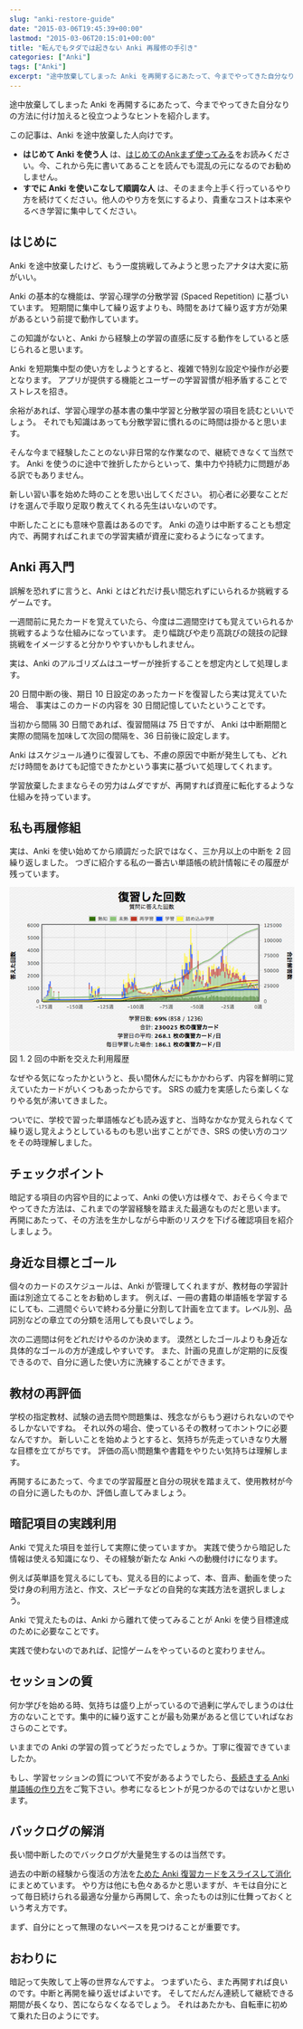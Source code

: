```yaml
---
slug: "anki-restore-guide"
date: "2015-03-06T19:45:39+00:00"
lastmod: "2015-03-06T20:15:01+00:00"
title: "転んでもタダでは起きない Anki 再履修の手引き"
categories: ["Anki"]
tags: ["Anki"]
excerpt: "途中放棄してしまった Anki を再開するにあたって、今までやってきた自分なりの方法に付け加えると役立つようなヒントを紹介します。"
---
```

<section id="preamble">
<p>途中放棄してしまった Anki を再開するにあたって、今までやってきた自分なりの方法に付け加えると役立つようなヒントを紹介します。</p>
<p>この記事は、Anki を途中放棄した人向けです。</p>
<ul>
<li>
<strong>はじめて Anki を使う人</strong> は、<a href="/how-to-anki/">はじめてのAnkまず使ってみる</a>をお読みください。今、これから先に書いてあることを読んでも混乱の元になるのでお勧めしません。
</li>
<li>
<strong>すでに Anki を使いこなして順調な人</strong> は、そのまま今上手く行っているやり方を続けてください。他人のやり方を気にするより、貴重なコストは本来やるべき学習に集中してください。
</li>
</ul>
</section>
<section id="はじめに">
  <div class="page-header">
    <h1>はじめに</h1>
  </div>
<p>Anki を途中放棄したけど、もう一度挑戦してみようと思ったアナタは大変に筋がいい。</p>
<p>Anki の基本的な機能は、学習心理学の分散学習 (Spaced Repetition) に基づいています。
短期間に集中して繰り返すよりも、時間をあけて繰り返す方が効果があるという前提で動作しています。</p>
<p>この知識がないと、Anki から経験上の学習の直感に反する動作をしていると感じられると思います。</p>
<p>Anki を短期集中型の使い方をしようとすると、複雑で特別な設定や操作が必要となります。
アプリが提供する機能とユーザーの学習習慣が相矛盾することでストレスを招き。</p>
<p>余裕があれば、学習心理学の基本書の集中学習と分散学習の項目を読むといいでしょう。
それでも知識はあっても分散学習に慣れるのに時間は掛かると思います。</p>
<p>そんな今まで経験したことのない非日常的な作業なので、継続できなくて当然です。
Anki を使うのに途中で挫折したからといって、集中力や持続力に問題がある訳でもありません。</p>
<p>新しい習い事を始めた時のことを思い出してください。
初心者に必要なことだけを選んで手取り足取り教えてくれる先生はいないのです。</p>
<p>中断したことにも意味や意義はあるのです。
Anki の造りは中断することも想定内で、再開すればこれまでの学習実績が資産に変わるようになってます。</p>
</section>
<section id="anki_再入門">
  <div class="page-header">
    <h1>Anki 再入門</h1>
  </div>
<p>誤解を恐れずに言うと、Anki とはどれだけ長い間忘れずにいられるか挑戦するゲームです。</p>
<p>一週間前に見たカードを覚えていたら、今度は二週間空けても覚えていられるか挑戦するような仕組みになっています。
走り幅跳びや走り高跳びの競技の記録挑戦をイメージすると分かりやすいかもしれません。</p>
<p>実は、Anki のアルゴリズムはユーザーが挫折することを想定内として処理します。</p>
<p>20 日間中断の後、期日 10 日設定のあったカードを復習したら実は覚えていた場合、
事実はこのカードの内容を 30 日間記憶していたということです。</p>
<p>当初から間隔 30 日間であれば、復習間隔は 75 日ですが、
Anki は中断期間と実際の間隔を加味して次回の間隔を、36 日前後に設定します。</p>
<p>Anki はスケジュール通りに復習しても、不慮の原因で中断が発生しても、どれだけ時間をあけても記憶できたかという事実に基づいて処理してくれます。</p>
<p>学習放棄したままならその労力はムダですが、再開すれば資産に転化するような仕組みを持っています。</p>
</section>
<section id="私も再履修組">
  <div class="page-header">
    <h1>私も再履修組</h1>
  </div>
<p>実は、Anki を使い始めてから順調だった訳ではなく、三か月以上の中断を 2 回繰り返しました。
つぎに紹介する私の一番古い単語帳の統計情報にその履歴が残っています。</p>
<div class="imageblock">
<div class="content">
<img src="/images/restore-guide-stats.png" alt="2 回の中断を交えた利用履歴">
</div>
<div class="title">図 1. 2 回の中断を交えた利用履歴</div>
</div>
<p>なぜやる気になったかというと、長い間休んだにもかかわらず、内容を鮮明に覚えていたカードがいくつもあったからです。
SRS の威力を実感したら楽しくなりやる気が沸いてきました。</p>
<p>ついでに、学校で習った単語帳なども読み返すと、当時なかなか覚えられなくて繰り返し覚えようとしているものも思い出すことができ、SRS の使い方のコツをその時理解しました。</p>
</section>
<section id="チェックポイント">
  <div class="page-header">
    <h1>チェックポイント</h1>
  </div>
<p>暗記する項目の内容や目的によって、Anki の使い方は様々で、おそらく今までやってきた方法は、これまでの学習経験を踏まえた最適なものだと思います。
再開にあたって、その方法を生かしながら中断のリスクを下げる確認項目を紹介しましょう。</p>
<h2 id="身近な目標とゴール">身近な目標とゴール</h2>
<p>個々のカードのスケジュールは、Anki が管理してくれますが、教材毎の学習計画は別途立てることをお勧めします。
例えば、一冊の書籍の単語帳を学習するにしても、二週間ぐらいで終わる分量に分割して計画を立てます。レベル別、品詞別などの章立ての分類を活用しても良いでしょう。</p>
<p>次の二週間は何をどれだけやるのか決めます。
漠然としたゴールよりも身近な具体的なゴールの方が達成しやすいです。
また、計画の見直しが定期的に反復できるので、自分に適した使い方に洗練することができます。</p>
<h2 id="教材の再評価">教材の再評価</h2>
<p>学校の指定教材、試験の過去問や問題集は、残念ながらもう避けられないのでやるしかないですね。
それ以外の場合、使っているその教材ってホントウに必要なんですか。
新しいことを始めようとすると、気持ちが先走っていきなり大層な目標を立てがちです。
評価の高い問題集や書籍をやりたい気持ちは理解します。</p>
<p>再開するにあたって、今までの学習履歴と自分の現状を踏まえて、使用教材が今の自分に適したものか、評価し直してみましょう。</p>
<h2 id="暗記項目の実践利用">暗記項目の実践利用</h2>
<p>Anki で覚えた項目を並行して実際に使っていますか。
実践で使うから暗記した情報は使える知識になり、その経験が新たな Anki への動機付けになります。</p>
<p>例えば英単語を覚えるにしても、覚える目的によって、本、音声、動画を使った受け身の利用方法と、作文、スピーチなどの自発的な実践方法を選択しましょう。</p>
<p>Anki で覚えたものは、Anki から離れて使ってみることが Anki を使う目標達成のために必要なことです。</p>
<p>実践で使わないのであれば、記憶ゲームをやっているのと変わりません。</p>
<h2 id="セッションの質">セッションの質</h2>
<p>何か学びを始める時、気持ちは盛り上がっているので過剰に学んでしまうのは仕方のないことです。集中的に繰り返すことが最も効果があると信じていればなおさらのことです。</p>
<p>いままでの Anki の学習の質ってどうだったでしょうか。丁寧に復習できていましたか。</p>
<p>もし、学習セッションの質について不安があるようでしたら、<a href="/how-to-make-anki-decks-sustainable/">長続きする Anki 単語帳の作り方</a>をご覧下さい。参考になるヒントが見つかるのではないかと思います。</p>
</section>
<section id="バックログの解消">
  <div class="page-header">
    <h1>バックログの解消</h1>
  </div>
<p>長い間中断したのでバックログが大量発生するのは当然です。</p>
<p>過去の中断の経験から復活の方法を<a href="/cutting-up-your-anki-backlog/">ためた Anki 復習カードをスライスして消化</a>にまとめています。
やり方は他にも色々あるかと思いますが、キモは自分にとって毎日続けられる最適な分量から再開して、余ったものは別に仕舞っておくという考え方です。</p>
<p>まず、自分にとって無理のないペースを見つけることが重要です。</p>
</section>
<section id="おわりに">
  <div class="page-header">
    <h1>おわりに</h1>
  </div>
<p>暗記って失敗して上等の世界なんですよ。
つまずいたら、また再開すれば良いのです。中断と再開を繰り返せばよいです。
そしてだんだん連続して継続できる期間が長くなり、苦にならなくなるでしょう。
それはあたかも、自転車に初めて乗れた日のようにです。</p>
</section>


